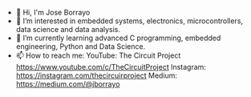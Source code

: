 - 👋 Hi, I'm Jose Borrayo
- 👀 I’m interested in embedded systems, electronics, microcontrollers, data science and data analysis.
- 🌱 I’m currently learning advanced C programming, embedded engineering, Python and Data Science.
- 📫 How to reach me:
  YouTube: The Circuit Project https://www.youtube.com/c/TheCircuitProject
  Instagram: https://instagram.com/thecircuirproject
  Medium: https://medium.com/@jborrayo

<!---
thecircuitproject/thecircuitproject is a ✨ special ✨ repository because its `README.md` (this file) appears on your GitHub profile.
You can click the Preview link to take a look at your changes.
--->
